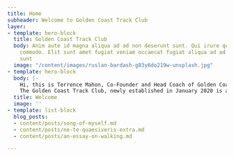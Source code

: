 ```yaml
---
title: Home
subheader: Welcome to Golden Coast Track Club
layer:
- template: hero-block
  title: Golden Coast Track Club
  body: Anim aute id magna aliqua ad ad non deserunt sunt. Qui irure qui lorem cupidatat
    commodo. Elit sunt amet fugiat veniam occaecat fugiat aliqua ad ad non deserunt
    sunt
  image: "/content/images/ruslan-bardash-g83y6do219w-unsplash.jpg"
- template: hero-block
  body: |-
    Hi, this is Terrence Mahon, Co-Founder and Head Coach of Golden Coast Track Club. Thank your for taking the time to visit our new website. We hope you like it.
    The Golden Coast Track Club, newly established in January 2020 is a rebranding of our former team, The Mission Athletics Club. On a day to day level not a lot has changed. We still call San Diego our home, we still have our core group of elite athletes and still have a goal of being successful in both in sport and life.
  title: Welcome
  image: ''
- template: list-block
  blog_posts:
  - content/posts/song-of-myself.md
  - content/posts/ne-te-quaesiveris-extra.md
  - content/posts/an-essay-on-walking.md

---
```


